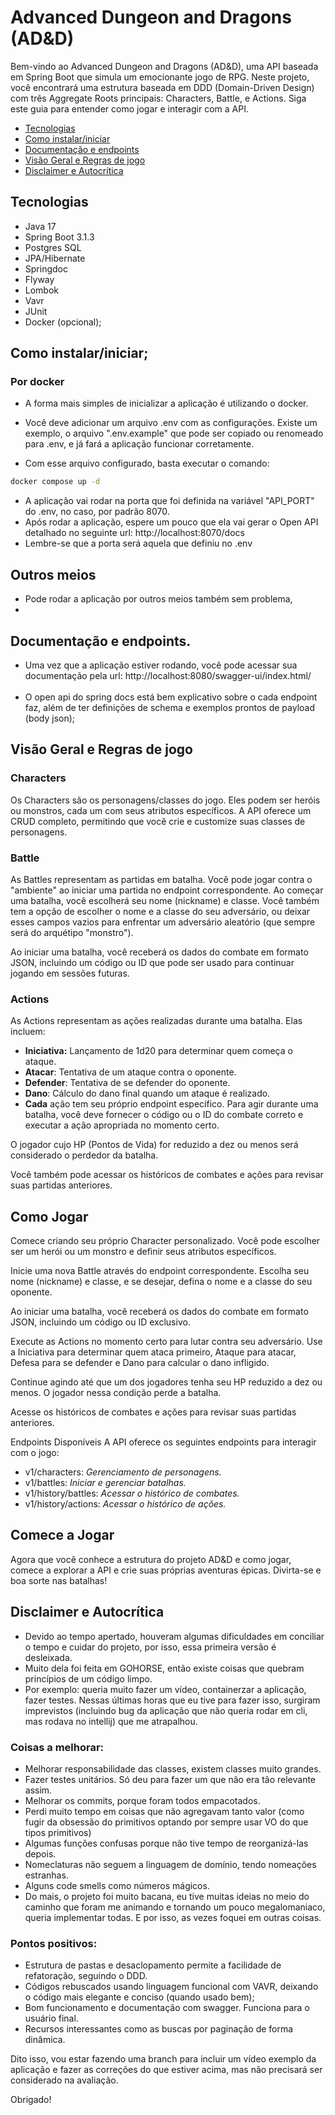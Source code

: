 
# Advanced Dungeon and Dragons (AD&D)
Bem-vindo ao Advanced Dungeon and Dragons (AD&D), uma API baseada em Spring Boot que simula um emocionante jogo de RPG. Neste projeto, você encontrará uma estrutura baseada em DDD (Domain-Driven Design) com três Aggregate Roots principais: Characters, Battle, e Actions. Siga este guia para entender como jogar e interagir com a API.

- [Tecnologias](#tecnologias-)
- [Como instalar/iniciar](#como-instalariniciar)
- [Documentação e endpoints](#documentação-e-endpoints)
- [Visão Geral e Regras de jogo](#visão-geral-e-regras-de-jogo)
- [Disclaimer e Autocrítica](#disclaimer-e-autocrítica)

## Tecnologias 
- Java 17
- Spring Boot 3.1.3
- Postgres SQL
- JPA/Hibernate
- Springdoc
- Flyway
- Lombok
- Vavr
- JUnit
- Docker (opcional);

## Como instalar/iniciar;

### Por docker 
- A forma mais simples de inicializar a aplicação é utilizando o docker.

- Você deve adicionar um arquivo .env com as configurações. Existe um exemplo, o arquivo ".env.example" que pode ser copiado ou renomeado para .env, e já fará a aplicação funcionar corretamente. 

- Com esse arquivo configurado, basta executar o comando: 
```bash
docker compose up -d
```

- A aplicação vai rodar na porta que foi definida na variável "API_PORT" do .env, no caso, por padrão 8070.
- Após rodar a aplicação, espere um pouco que ela vai gerar o Open API detalhado no seguinte url:  http://localhost:8070/docs
- Lembre-se que a porta será aquela que definiu no .env

## Outros meios 
- Pode rodar a aplicação por outros meios também sem problema, 
- 
## Documentação e endpoints.
- Uma vez que a aplicação estiver rodando, você pode acessar sua documentação pela url: http://localhost:8080/swagger-ui/index.html/
<br><br>
- O open api do spring docs está bem explicativo sobre o cada endpoint faz, além de ter definições de schema e exemplos prontos de payload (body json); 

## Visão Geral e Regras de jogo
### Characters
Os Characters são os personagens/classes do jogo. Eles podem ser heróis ou monstros, cada um com seus atributos específicos. A API oferece um CRUD completo, permitindo que você crie e customize suas classes de personagens.

### Battle
As Battles representam as partidas em batalha. Você pode jogar contra o "ambiente" ao iniciar uma partida no endpoint correspondente. Ao começar uma batalha, você escolherá seu nome (nickname) e classe. Você também tem a opção de escolher o nome e a classe do seu adversário, ou deixar esses campos vazios para enfrentar um adversário aleatório (que sempre será do arquétipo "monstro").

Ao iniciar uma batalha, você receberá os dados do combate em formato JSON, incluindo um código ou ID que pode ser usado para continuar jogando em sessões futuras.

### Actions
As Actions representam as ações realizadas durante uma batalha. Elas incluem:

- **Iniciativa:** Lançamento de 1d20 para determinar quem começa o ataque.
- **Atacar**: Tentativa de um ataque contra o oponente.
- **Defender**: Tentativa de se defender do oponente.
- **Dano**: Cálculo do dano final quando um ataque é realizado.
- **Cada** ação tem seu próprio endpoint específico. Para agir durante uma batalha, você deve fornecer o código ou o ID do combate correto e executar a ação apropriada no momento certo.

O jogador cujo HP (Pontos de Vida) for reduzido a dez ou menos será considerado o perdedor da batalha.

Você também pode acessar os históricos de combates e ações para revisar suas partidas anteriores.

## Como Jogar
Comece criando seu próprio Character personalizado. Você pode escolher ser um herói ou um monstro e definir seus atributos específicos.

Inicie uma nova Battle através do endpoint correspondente. Escolha seu nome (nickname) e classe, e se desejar, defina o nome e a classe do seu oponente.

Ao iniciar uma batalha, você receberá os dados do combate em formato JSON, incluindo um código ou ID exclusivo.

Execute as Actions no momento certo para lutar contra seu adversário. Use a Iniciativa para determinar quem ataca primeiro, Ataque para atacar, Defesa para se defender e Dano para calcular o dano infligido.

Continue agindo até que um dos jogadores tenha seu HP reduzido a dez ou menos. O jogador nessa condição perde a batalha.

Acesse os históricos de combates e ações para revisar suas partidas anteriores.

Endpoints Disponíveis
A API oferece os seguintes endpoints para interagir com o jogo:

- v1/characters: _Gerenciamento de personagens._
- v1/battles: _Iniciar e gerenciar batalhas._
- v1/history/battles: _Acessar o histórico de combates._
- v1/history/actions: _Acessar o histórico de ações._

## Comece a Jogar
Agora que você conhece a estrutura do projeto AD&D e como jogar, comece a explorar a API e crie suas próprias aventuras épicas. Divirta-se e boa sorte nas batalhas!

## Disclaimer e Autocrítica

- Devido ao tempo apertado, houveram algumas dificuldades em conciliar o tempo e cuidar do projeto, por isso, essa primeira versão é desleixada.
- Muito dela foi feita em GOHORSE, então existe coisas que quebram princípios de um código limpo.
- Por exemplo: queria muito fazer um vídeo, containerzar a aplicação, fazer testes. Nessas últimas horas que eu tive para fazer isso, surgiram imprevistos (incluindo bug da aplicação que não queria rodar em cli, mas rodava no intellij) que me atrapalhou.

### Coisas a melhorar:
- Melhorar responsabilidade das classes, existem classes muito grandes.
- Fazer testes unitários. Só deu para fazer um que não era tão relevante assim.
- Melhorar os commits, porque foram todos empacotados.
- Perdi muito tempo em coisas que não agregavam tanto valor (como fugir da obsessão do primitivos optando por sempre usar VO do que tipos primitivos)
- Algumas funções confusas porque não tive tempo de reorganizá-las depois.
- Nomeclaturas não seguem a linguagem de domínio, tendo nomeações estranhas.
- Alguns code smells como números mágicos.
- Do mais, o projeto foi muito bacana, eu tive muitas ideias no meio do caminho que foram me animando e tornando um pouco megalomaniaco, queria implementar todas. E por isso, as vezes foquei em outras coisas.

### Pontos positivos:
- Estrutura de pastas e desaclopamento permite a facilidade de refatoração, seguindo o DDD.
- Códigos rebuscados usando linguagem funcional com VAVR, deixando o código mais elegante e conciso (quando usado bem);
- Bom funcionamento e documentação com swagger. Funciona para o usuário final. 
- Recursos interessantes como as buscas por paginação de forma dinâmica.

Dito isso, vou estar fazendo uma branch para incluir um vídeo exemplo da aplicação e fazer as correções do que estiver acima, mas não precisará ser considerado na avaliação.

Obrigado!